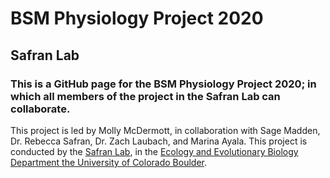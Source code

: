 # BSM Physiology Project 2020
## Safran Lab 
### This is a GitHub page for the BSM Physiology Project 2020; in which all members of the project in the Safran Lab can collaborate. 

This project is led by Molly McDermott, in collaboration with Sage Madden, Dr. Rebecca Safran, Dr. Zach Laubach, and Marina Ayala. This project is conducted by the [Safran Lab](http://www.safran-lab.com/), in the [Ecology and Evolutionary Biology Department the University of Colorado Boulder](https://www.colorado.edu/ebio/). 








